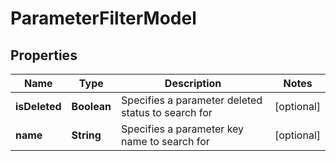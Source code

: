 

# ParameterFilterModel


## Properties

| Name | Type | Description | Notes |
|------------ | ------------- | ------------- | -------------|
|**isDeleted** | **Boolean** | Specifies a parameter deleted status to search for |  [optional] |
|**name** | **String** | Specifies a parameter key name to search for |  [optional] |



